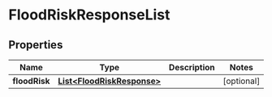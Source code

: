 

# FloodRiskResponseList


## Properties

Name | Type | Description | Notes
------------ | ------------- | ------------- | -------------
**floodRisk** | [**List&lt;FloodRiskResponse&gt;**](FloodRiskResponse.md) |  |  [optional]



